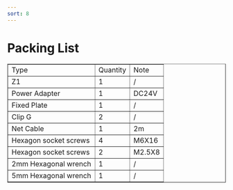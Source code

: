 ```yaml
---
sort: 8
---
```

# Packing List

<center>
<table border="1">
    <tr><td>Type</td><td>Quantity</td><td>Note</td></tr>
    <tr><td>Z1</td><td>1</td><td>/</td></tr>
    <tr><td>Power Adapter</td><td>1</td><td>DC24V</td></tr>
    <tr><td>Fixed Plate</td><td>1</td><td>/</td></tr>
    <tr><td>Clip G</td><td>2</td><td>/</td></tr>
    <tr><td>Net Cable</td><td>1</td><td>2m</td></tr>
    <tr><td>Hexagon socket screws</td><td>4</td><td>M6X16</td></tr>
    <tr><td>Hexagon socket screws</td><td>2</td><td>M2.5X8</td></tr>
    <tr><td>2mm Hexagonal wrench</td><td>1</td><td>/</td></tr>
    <tr><td>5mm Hexagonal wrench</td><td>1</td><td>/</td></tr>
</table>
</center>